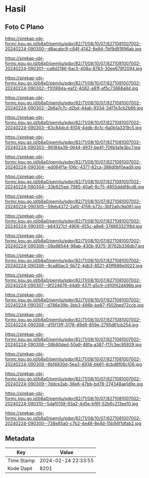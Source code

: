 # Hasil

## Foto C Plano

https://sirekap-obj-formc.kpu.go.id/b8a0/pemilu/pdpr/82/71/08/10/07/8271081007002-20240224-090300--d8acabc9-c84f-4142-8e84-7bf9d91896ab.jpg

https://sirekap-obj-formc.kpu.go.id/b8a0/pemilu/pdpr/82/71/08/10/07/8271081007002-20240224-090301--ca9d2186-6ac5-408a-8783-30ee679f2094.jpg

https://sirekap-obj-formc.kpu.go.id/b8a0/pemilu/pdpr/82/71/08/10/07/8271081007002-20240224-090302--f101884a-eaf2-4082-a81f-af5c73868a9d.jpg

https://sirekap-obj-formc.kpu.go.id/b8a0/pemilu/pdpr/82/71/08/10/07/8271081007002-20240224-090302--2b6a7c7c-d2bd-44ab-9334-34f7e3cb2b66.jpg

https://sirekap-obj-formc.kpu.go.id/b8a0/pemilu/pdpr/82/71/08/10/07/8271081007002-20240224-090303--63c84dcd-8104-4ddb-8c1c-6a0b1a3319c5.jpg

https://sirekap-obj-formc.kpu.go.id/b8a0/pemilu/pdpr/82/71/08/10/07/8271081007002-20240224-090303--96184a39-0644-4931-be41-706b1a1e3bc7.jpg

https://sirekap-obj-formc.kpu.go.id/b8a0/pemilu/pdpr/82/71/08/10/07/8271081007002-20240224-090304--ed064f1a-106c-4371-82ca-388d0bf0ead9.jpg

https://sirekap-obj-formc.kpu.go.id/b8a0/pemilu/pdpr/82/71/08/10/07/8271081007002-20240224-090304--33b925ed-7985-40a6-8c75-4855dddf8cd8.jpg

https://sirekap-obj-formc.kpu.go.id/b8a0/pemilu/pdpr/82/71/08/10/07/8271081007002-20240224-090305--59eb4372-2a10-4158-b72c-3bf2a6c9a061.jpg

https://sirekap-obj-formc.kpu.go.id/b8a0/pemilu/pdpr/82/71/08/10/07/8271081007002-20240224-090305--b64327cf-4906-455c-a8e8-374663321f8d.jpg

https://sirekap-obj-formc.kpu.go.id/b8a0/pemilu/pdpr/82/71/08/10/07/8271081007002-20240224-090306--08a98544-98ab-430b-9375-3f762b336db7.jpg

https://sirekap-obj-formc.kpu.go.id/b8a0/pemilu/pdpr/82/71/08/10/07/8271081007002-20240224-090306--9ca80ac3-5b72-4db3-8521-45ff686e0022.jpg

https://sirekap-obj-formc.kpu.go.id/b8a0/pemilu/pdpr/82/71/08/10/07/8271081007002-20240224-090307--9f224676-44d9-437f-a5c9-c910f42d496b.jpg

https://sirekap-obj-formc.kpu.go.id/b8a0/pemilu/pdpr/82/71/08/10/07/8271081007002-20240224-090307--d786e39b-3bb3-486b-be87-f502bed72ccb.jpg

https://sirekap-obj-formc.kpu.go.id/b8a0/pemilu/pdpr/82/71/08/10/07/8271081007002-20240224-090308--d15f13ff-3176-49d9-859e-2795d61cb254.jpg

https://sirekap-obj-formc.kpu.go.id/b8a0/pemilu/pdpr/82/71/08/10/07/8271081007002-20240224-090308--08b90ded-50a9-48fa-a387-f17c3ec95929.jpg

https://sirekap-obj-formc.kpu.go.id/b8a0/pemilu/pdpr/82/71/08/10/07/8271081007002-20240224-090309--6bf4830d-5ea3-4938-bb61-4cbd8f06c106.jpg

https://sirekap-obj-formc.kpu.go.id/b8a0/pemilu/pdpr/82/71/08/10/07/8271081007002-20240224-090309--7ddce2ab-36e6-47bb-bd78-274348ae1d9e.jpg

https://sirekap-obj-formc.kpu.go.id/b8a0/pemilu/pdpr/82/71/08/10/07/8271081007002-20240224-090310--5daf0159-93a2-4d5e-bf6f-52b6c213ee10.jpg

https://sirekap-obj-formc.kpu.go.id/b8a0/pemilu/pdpr/82/71/08/10/07/8271081007002-20240224-090300--738e85a0-c7b2-4e48-8e4d-15b94f1dfab2.jpg


## Metadata

| Key        | Value               |
| ---------- | ------------------- |
| Time Stamp | 2024-02-24 22:33:55 |
| Kode Dapil | 8201                |



